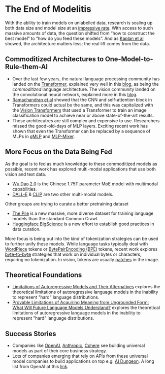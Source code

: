 # The End of Modelitis

With the ability to train models on unlabelled data, research is scaling up both data size and model size at an [impressive rate](https://medium.com/analytics-vidhya/openai-gpt-3-language-models-are-few-shot-learners-82531b3d3122). With access to such massive amounts of data, the question shifted from “how to construct the best model” to “how do you feed these models”. And as [Kaplan et al](https://arxiv.org/pdf/2001.08361.pdf) showed, the architecture matters less; the real lift comes from the data.

## Commoditized Architectures to One-Model-to-Rule-them-Al
- Over the last few years, the natural language processing community has landed on the [Transformer](https://arxiv.org/pdf/1706.03762.pdf), explained very well in this [blog](https://jalammar.github.io/illustrated-transformer/), as being the *commoditized* language architecture. The vision community landed on the convolutional neural network, explained more in this [blog](https://towardsdatascience.com/convolutional-neural-networks-explained-9cc5188c4939).
- [Ramachandran et al](https://arxiv.org/pdf/1906.05909.pdf) showed that the CNN and self-attention block in Transformers could actual be the same, and this was capitalized with the [Vision Transformers](https://arxiv.org/pdf/2010.11929.pdf) that used a Transformer to train an image classification model to achieve near or above state-of-the-art results.
- These architecutres are still complex and expensive to use. Researchers missed the good-old-days of MLP layers. Exciting recent work has shown that even the Transformer can be replaced by a sequence of MLPs in [gMLP](https://arxiv.org/pdf/2105.08050.pdf) and [MLP-Mixer](https://arxiv.org/pdf/2105.01601.pdf).

## More Focus on the Data Being Fed
As the goal is to fed as much knowledge to these commoditized models as possible, recent work has explored multi-modal applications that use both vision and text data.
- [Wu Dao 2.0](https://www.engadget.com/chinas-gigantic-multi-modal-ai-is-no-one-trick-pony-211414388.html) is the Chinese 1.75T parameter MoE model with multimodal capabilities.
- [DALL-E](https://openai.com/blog/dall-e/) & [CLIP](https://openai.com/blog/clip/) are two other multi-modal models.

Other groups are trying to curate a better pretraining dataset
- [The Pile](https://pile.eleuther.ai) is a new massive, more diverse dataset for training language models than the standard Common Crawl.
- [Huggingface BigScience](https://docs.google.com/document/d/1BIIl-SObx6tR41MaEpUNkRAsGhH7CQqP_oHQrqYiH00/edit) is a new effort to establish good practices in data curation.

More focus is being put into the kind of tokenization strategies can be used to further unify these models. While language tasks typically deal with [WordPiece](https://storage.googleapis.com/pub-tools-public-publication-data/pdf/37842.pdf) tokens or [BytePairEncoding (BPE)](https://arxiv.org/pdf/1508.07909.pdf) tokens, recent work explores [byte-to-byte](https://arxiv.org/pdf/2105.13626.pdf) strategies that work on individual bytes or characters, requiring no tokenization. In vision, tokens are usually [patches](https://arxiv.org/pdf/2010.11929.pdf) in the image.

## Theoretical Foundations
- [Limitations of Autoregressive Models and Their Alternatives](https://arxiv.org/abs/2010.11939) explores the theoretical limitations of autoregressive language models in the inability to represent "hard" language distributions.
- [Provable Limitations of Acquiring Meaning from Ungrounded Form: What Will Future Language Models Understand?](https://arxiv.org/pdf/2104.10809.pdf) explores the theoretical limitations of autoregressive language models in the inability to represent "hard" language distributions.

## Success Stories
- Companies like [OpenAI](https://openai.com), [Anthropic](https://www.anthropic.com), [Cohere](https://cohere.ai) see building universal models as part of their core business strategy.
- Lots of companies emerging that rely on APIs from these universal model companies to build applications on top e.g. [AI Dungeon](https://play.aidungeon.io/main/landing). A long list from OpenAI at this [link](https://openai.com/blog/gpt-3-apps/).
